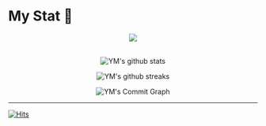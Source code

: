 

# My Stat 👋

<div align = 'center'
  <a href="https://opgc.me/#/users/ym1522" target="_blank"><img src="https://api.opgc.me/githubs/users/ym1522/tag/?theme=basic" /></a><br><br>
 
![YM's github stats](https://github-readme-stats.vercel.app/api?username=ym1522&count_private=true&show_icons=true&theme=buefy)

![YM's github streaks](https://github-readme-streak-stats.herokuapp.com/?user=ym1522&stroke=ffffff&background=FFFFFF&ring=8F72DB&fire=8F72DB&currStreakNum=8F72DB&currStreakLabel=8F72DB&sideNums=8F72DB&sideLabels=8F72DB&dates=8F72DB)

![YM's Commit Graph](https://activity-graph.herokuapp.com/graph?username=ym1522&bg_color=ffffff&color=8F72DB&line=8F72DB&point=ff3961&area_color=ffffff&area=true&custom_title=%20Kim%20Yumin%20Commits%20Graph)
</div>

---
[![Hits](https://hits.seeyoufarm.com/api/count/incr/badge.svg?url=https%3A%2F%2Fgithub.com%2Fym1522&count_bg=%238F72DB&title_bg=%23FF3961&icon=codeigniter.svg&icon_color=%23FFFFFF&title=hits&edge_flat=false)](https://hits.seeyoufarm.com)
